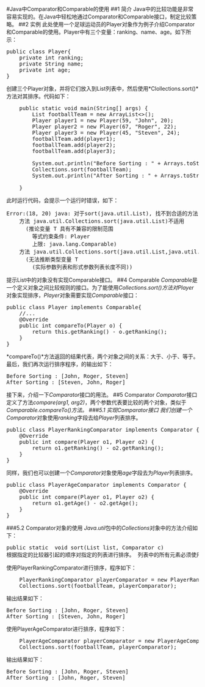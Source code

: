 #Java中Comparator和Comparable的使用
##1 简介
Java中的比较功能是非常容易实现的。在Java中轻松地通过Comparator和Comparable接口，制定比较策略。
##2 实例
此处使用一个足球运动员的Player对象作为例子介绍Comparator和Comparable的使用。Player中有三个变量：ranking、name、age。如下所示：
<pre>public class Player{
    private int ranking;
    private String name;
    private int age;
}</pre>
创建三个Player对象，并将它们放入到List列表中，然后使用*Clollections.sort()*方法对其排序。代码如下：
<pre>
    public static void main(String[] args) {
        List<Player> footballTeam = new ArrayList<>();
        Player player1 = new Player(59, "John", 20);
        Player player2 = new Player(67, "Roger", 22);
        Player player3 = new Player(45, "Steven", 24);
        footballTeam.add(player1);
        footballTeam.add(player2);
        footballTeam.add(player3);

        System.out.println("Before Sorting : " + Arrays.toString(footballTeam.toArray()));
        Collections.sort(footballTeam);
        System.out.println("After Sorting : " + Arrays.toString(footballTeam.toArray()));

    }
</pre>
此时运行代码，会提示一个运行时错误，如下：
<pre>
Error:(18, 20) java: 对于sort(java.util.List<Player>), 找不到合适的方法
    方法 java.util.Collections.<T>sort(java.util.List<T>)不适用
      (推论变量 T 具有不兼容的限制范围
        等式约束条件: Player
        上限: java.lang.Comparable<? super T>)
    方法 java.util.Collections.<T>sort(java.util.List<T>,java.util.Comparator<? super T>)不适用
      (无法推断类型变量 T
        (实际参数列表和形式参数列表长度不同))
</pre>
提示List<T>中的对象没有实现Comparable接口。
##4 Comparable
*Comparable*是一个定义对象之间比较规则的接口。为了能使用*Collections.sort()*方法对*Player*对象实现排序，*Player*对象需要实现*Comparable*接口：
<pre>
public class Player implements Comparable<Player>{
	//...
    @Override
    public int compareTo(Player o) {
        return this.getRanking() - o.getRanking();
    }
}
</pre>
*compareTo()*方法返回的结果代表，两个对象之间的关系：大于、小于、等于。最后，我们再次运行排序程序，的输出如下：
<pre>
Before Sorting : [John, Roger, Steven]
After Sorting : [Steven, John, Roger]
</pre>
接下来，介绍一下*Comparator*接口的用法。
##5 Comparator
*Comparator*接口定义了方法*compare(arg1, arg2)*，两个参数代表要比较的两个对象，类似于*Comparable.compareTo()*方法。
###5.1 实现Comparator接口
我们创建一个*Comparator*对象使用*ranking*字段去给*Player*列表排序。
<pre>
public class PlayerRankingComparator implements Comparator<Player> {
    @Override
    public int compare(Player o1, Player o2) {
        return o1.getRanking() - o2.getRanking();
    }
}
</pre>
同样，我们也可以创建一个*Comparator*对象使用*age*字段去为*Player*列表排序。
<pre>
public class PlayerAgeComparator implements Comparator<Player> {
    @Override
    public int compare(Player o1, Player o2) {
        return o1.getAge() - o2.getAge();
    }
}
</pre>
###5.2 Comparator对象的使用
*Java.util*包中的*Collections*对象中的方法介绍如下：
<pre>
public static <T> void sort(List<T> list, Comparator<? super T> c)
根据指定的比较器引起的顺序对指定的列表进行排序。 列表中的所有元素必须使用指定的比较器相互比较 
</pre>
使用PlayerRankingComparator进行排序，程序如下：
<pre>
    PlayerRankingComparator playerComparator = new PlayerRankingComparator();
    Collections.sort(footballTeam, playerComparator);
</pre>
输出结果如下：
<pre>
Before Sorting : [John, Roger, Steven]
After Sorting : [Steven, John, Roger]
</pre>
使用PlayerAgeComparator进行排序，程序如下：
<pre>
    PlayerAgeComparator playerComparator = new PlayerAgeComparator();
    Collections.sort(footballTeam, playerComparator);
</pre>
输出结果如下：
<pre>
Before Sorting : [John, Roger, Steven]
After Sorting : [John, Roger, Steven]
</pre>
